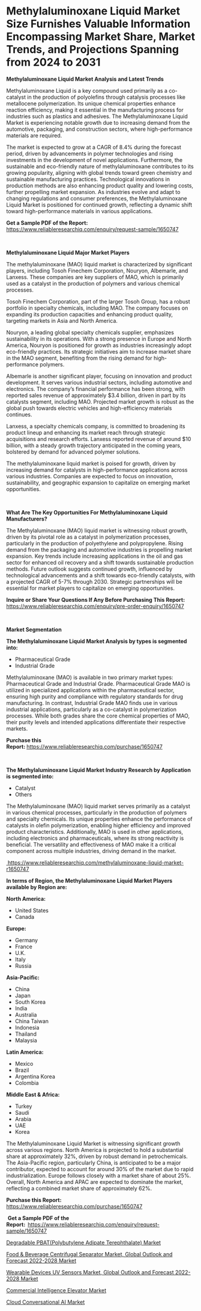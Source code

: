 <p><h1>Methylaluminoxane Liquid Market Size Furnishes Valuable Information Encompassing Market Share, Market Trends, and Projections Spanning from 2024 to 2031</h1></p><p><strong>Methylaluminoxane Liquid Market Analysis and Latest Trends</strong></p>
<p><p>Methylaluminoxane Liquid is a key compound used primarily as a co-catalyst in the production of polyolefins through catalysis processes like metallocene polymerization. Its unique chemical properties enhance reaction efficiency, making it essential in the manufacturing process for industries such as plastics and adhesives. The Methylaluminoxane Liquid Market is experiencing notable growth due to increasing demand from the automotive, packaging, and construction sectors, where high-performance materials are required.</p><p>The market is expected to grow at a CAGR of 8.4% during the forecast period, driven by advancements in polymer technologies and rising investments in the development of novel applications. Furthermore, the sustainable and eco-friendly nature of methylaluminoxane contributes to its growing popularity, aligning with global trends toward green chemistry and sustainable manufacturing practices. Technological innovations in production methods are also enhancing product quality and lowering costs, further propelling market expansion. As industries evolve and adapt to changing regulations and consumer preferences, the Methylaluminoxane Liquid Market is positioned for continued growth, reflecting a dynamic shift toward high-performance materials in various applications.</p></p>
<p><strong>Get a Sample PDF of the Report:&nbsp;</strong> <a href="https://www.reliableresearchiq.com/enquiry/request-sample/1650747?utm_campaign=1087&utm_medium=2&utm_source=Github&utm_content=ia&utm_term=12102024&utm_id=methylaluminoxane-liquid">https://www.reliableresearchiq.com/enquiry/request-sample/1650747</a></p>
<p>&nbsp;</p>
<p><strong>Methylaluminoxane Liquid Major Market Players</strong></p>
<p><p>The methylaluminoxane (MAO) liquid market is characterized by significant players, including Tosoh Finechem Corporation, Nouryon, Albemarle, and Lanxess. These companies are key suppliers of MAO, which is primarily used as a catalyst in the production of polymers and various chemical processes.</p><p>Tosoh Finechem Corporation, part of the larger Tosoh Group, has a robust portfolio in specialty chemicals, including MAO. The company focuses on expanding its production capacities and enhancing product quality, targeting markets in Asia and North America. </p><p>Nouryon, a leading global specialty chemicals supplier, emphasizes sustainability in its operations. With a strong presence in Europe and North America, Nouryon is positioned for growth as industries increasingly adopt eco-friendly practices. Its strategic initiatives aim to increase market share in the MAO segment, benefiting from the rising demand for high-performance polymers.</p><p>Albemarle is another significant player, focusing on innovation and product development. It serves various industrial sectors, including automotive and electronics. The company’s financial performance has been strong, with reported sales revenue of approximately $3.4 billion, driven in part by its catalysts segment, including MAO. Projected market growth is robust as the global push towards electric vehicles and high-efficiency materials continues.</p><p>Lanxess, a specialty chemicals company, is committed to broadening its product lineup and enhancing its market reach through strategic acquisitions and research efforts. Lanxess reported revenue of around $10 billion, with a steady growth trajectory anticipated in the coming years, bolstered by demand for advanced polymer solutions.</p><p>The methylaluminoxane liquid market is poised for growth, driven by increasing demand for catalysts in high-performance applications across various industries. Companies are expected to focus on innovation, sustainability, and geographic expansion to capitalize on emerging market opportunities.</p></p>
<p>&nbsp;</p>
<p><strong>What Are The Key Opportunities For Methylaluminoxane Liquid Manufacturers?</strong></p>
<p><p>The Methylaluminoxane (MAO) liquid market is witnessing robust growth, driven by its pivotal role as a catalyst in polymerization processes, particularly in the production of polyethylene and polypropylene. Rising demand from the packaging and automotive industries is propelling market expansion. Key trends include increasing applications in the oil and gas sector for enhanced oil recovery and a shift towards sustainable production methods. Future outlook suggests continued growth, influenced by technological advancements and a shift towards eco-friendly catalysts, with a projected CAGR of 5-7% through 2030. Strategic partnerships will be essential for market players to capitalize on emerging opportunities.</p></p>
<p><strong>Inquire or Share Your Questions If Any Before Purchasing This Report:</strong> <a href="https://www.reliableresearchiq.com/enquiry/pre-order-enquiry/1650747?utm_campaign=1087&utm_medium=2&utm_source=Github&utm_content=ia&utm_term=12102024&utm_id=methylaluminoxane-liquid">https://www.reliableresearchiq.com/enquiry/pre-order-enquiry/1650747</a></p>
<p>&nbsp;</p>
<p><strong>Market Segmentation</strong></p>
<p><strong>The Methylaluminoxane Liquid Market Analysis by types is segmented into:</strong></p>
<p><ul><li>Pharmaceutical Grade</li><li>Industrial Grade</li></ul></p>
<p><p>Methylaluminoxane (MAO) is available in two primary market types: Pharmaceutical Grade and Industrial Grade. Pharmaceutical Grade MAO is utilized in specialized applications within the pharmaceutical sector, ensuring high purity and compliance with regulatory standards for drug manufacturing. In contrast, Industrial Grade MAO finds use in various industrial applications, particularly as a co-catalyst in polymerization processes. While both grades share the core chemical properties of MAO, their purity levels and intended applications differentiate their respective markets.</p></p>
<p><strong>Purchase this Report:&nbsp;</strong><a href="https://www.reliableresearchiq.com/purchase/1650747?utm_campaign=1087&utm_medium=2&utm_source=Github&utm_content=ia&utm_term=12102024&utm_id=methylaluminoxane-liquid">https://www.reliableresearchiq.com/purchase/1650747</a></p>
<p>&nbsp;</p>
<p><strong>The Methylaluminoxane Liquid Market Industry Research by Application is segmented into:</strong></p>
<p><ul><li>Catalyst</li><li>Others</li></ul></p>
<p><p>The Methylaluminoxane (MAO) liquid market serves primarily as a catalyst in various chemical processes, particularly in the production of polymers and specialty chemicals. Its unique properties enhance the performance of catalysts in olefin polymerization, enabling higher efficiency and improved product characteristics. Additionally, MAO is used in other applications, including electronics and pharmaceuticals, where its strong reactivity is beneficial. The versatility and effectiveness of MAO make it a critical component across multiple industries, driving demand in the market.</p></p>
<p><a href="https://www.reliableresearchiq.com/methylaluminoxane-liquid-market-r1650747?utm_campaign=1087&utm_medium=2&utm_source=Github&utm_content=ia&utm_term=12102024&utm_id=methylaluminoxane-liquid">&nbsp;https://www.reliableresearchiq.com/methylaluminoxane-liquid-market-r1650747</a></p>
<p><strong>In terms of Region, the Methylaluminoxane Liquid Market Players available by Region are:</strong></p>
<p>
    <p> <strong> North America: </strong>
        <ul>
            <li>United States</li>
            <li>Canada</li>
        </ul>
        </p> 
    <p> <strong> Europe: </strong>
        <ul>
            <li>Germany</li>
            <li>France</li>
            <li>U.K.</li>
            <li>Italy</li>
            <li>Russia</li>
        </ul>
        </p> 
    <p> <strong> Asia-Pacific: </strong>
        <ul>
            <li>China</li>
            <li>Japan</li>
            <li>South Korea</li>
            <li>India</li>
            <li>Australia</li>
            <li>China Taiwan</li>
            <li>Indonesia</li>
            <li>Thailand</li>
            <li>Malaysia</li>
        </ul>
        </p> 
    <p> <strong> Latin America: </strong>
        <ul>
            <li>Mexico</li>
            <li>Brazil</li>
            <li>Argentina Korea</li>
            <li>Colombia</li>
        </ul>
        </p> 
    <p> <strong> Middle East & Africa: </strong>
        <ul>
            <li>Turkey</li>
            <li>Saudi</li>
            <li>Arabia</li>
            <li>UAE</li>
            <li>Korea</li>
        </ul>
    </p>
    </p>
<p><p>The Methylaluminoxane Liquid Market is witnessing significant growth across various regions. North America is projected to hold a substantial share at approximately 32%, driven by robust demand in petrochemicals. The Asia-Pacific region, particularly China, is anticipated to be a major contributor, expected to account for around 30% of the market due to rapid industrialization. Europe follows closely with a market share of about 25%. Overall, North America and APAC are expected to dominate the market, reflecting a combined market share of approximately 62%.</p></p>
<p><strong>Purchase this Report: </strong><a href="https://www.reliableresearchiq.com/purchase/1650747?utm_campaign=1087&utm_medium=2&utm_source=Github&utm_content=ia&utm_term=12102024&utm_id=methylaluminoxane-liquid">https://www.reliableresearchiq.com/purchase/1650747</a></p>
<p>&nbsp;<strong>Get a Sample PDF of the Report:&nbsp;&nbsp;</strong><a href="https://www.reliableresearchiq.com/enquiry/request-sample/1650747?utm_campaign=1087&utm_medium=2&utm_source=Github&utm_content=ia&utm_term=12102024&utm_id=methylaluminoxane-liquid">https://www.reliableresearchiq.com/enquiry/request-sample/1650747</a></p>
<p><strong></strong></p>
<p><p><a href="https://www.linkedin.com/pulse/driving-forces-global-degradable-pbatpolybutylene-adipate-c4jac?utm_campaign=1087&utm_medium=2&utm_source=Github&utm_content=ia&utm_term=12102024&utm_id=methylaluminoxane-liquid">Degradable PBAT(Polybutylene Adipate Terephthalate) Market</a></p><p><a href="https://github.com/FosterFahey91/Market-Research-Report-List-1/blob/main/food-beverage-centrifugal-separator-market-global-outlook-and-forecast-2022-2028-market.md?utm_campaign=1087&utm_medium=2&utm_source=Github&utm_content=ia&utm_term=12102024&utm_id=methylaluminoxane-liquid">Food & Beverage Centrifugal Separator Market, Global Outlook and Forecast 2022-2028 Market</a></p><p><a href="https://github.com/Rekhakhatun65/Market-Research-Report-List-1/blob/main/wearable-devices-uv-sensors-market-global-outlook-and-forecast-2022-2028-market.md?utm_campaign=1087&utm_medium=2&utm_source=Github&utm_content=ia&utm_term=12102024&utm_id=methylaluminoxane-liquid">Wearable Devices UV Sensors Market, Global Outlook and Forecast 2022-2028 Market</a></p><p><a href="https://www.linkedin.com/pulse/commercial-intelligence-elevator-market-industry-trends-forecast-xznoe?utm_campaign=1087&utm_medium=2&utm_source=Github&utm_content=ia&utm_term=12102024&utm_id=methylaluminoxane-liquid">Commercial Intelligence Elevator Market</a></p><p><a href="https://www.linkedin.com/pulse/future-cloud-conversational-ai-market-global-forecast-trends-jsi2e?utm_campaign=1087&utm_medium=2&utm_source=Github&utm_content=ia&utm_term=12102024&utm_id=methylaluminoxane-liquid">Cloud Conversational AI Market</a></p></p>